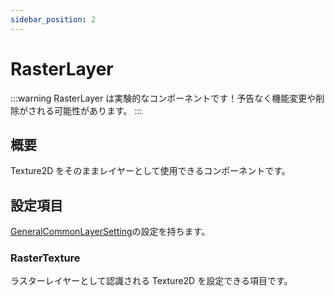```yaml
---
sidebar_position: 2
---
```


# RasterLayer

:::warning
RasterLayer は実験的なコンポーネントです！予告なく機能変更や削除がされる可能性があります。
:::

## 概要

Texture2D をそのままレイヤーとして使用できるコンポーネントです。

## 設定項目

[GeneralCommonLayerSetting](./GeneralCommonLayerSetting.md)の設定を持ちます。

### RasterTexture

ラスターレイヤーとして認識される Texture2D を設定できる項目です。

